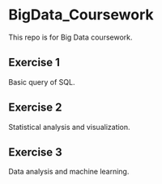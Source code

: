 # BigData_Coursework
This repo is for Big Data coursework.

## Exercise 1
Basic query of SQL.

## Exercise 2
Statistical analysis and visualization.

## Exercise 3
Data analysis and machine learning.
